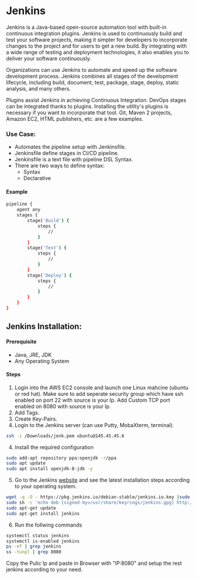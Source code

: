 # Jenkins

Jenkins is a Java-based open-source automation tool with built-in continuous integration plugins. Jenkins is used to continuously build and test your software projects, making it simpler for developers to incorporate changes to the project and for users to get a new build. By integrating with a wide range of testing and deployment technologies, it also enables you to deliver your software continuously.

Organizations can use Jenkins to automate and speed up the software development process. Jenkins combines all stages of the development lifecycle, including build, document, test, package, stage, deploy, static analysis, and many others.

Plugins assist Jenkins in achieving Continuous Integration. DevOps stages can be integrated thanks to plugins. Installing the utility's plugins is necessary if you want to incorporate that tool. Git, Maven 2 projects, Amazon EC2, HTML publishers, etc. are a few examples.

### Use Case:

- Automates the pipeline setup with Jenkinsfile.
- Jenkinsfile define stages in CI/CD pipeline.
- Jenkinsfile is a text file with pipeline DSL Syntax.
- There are two ways to define syntax:
  - Syntax
  - Declarative

#### Example

```bash
pipeline {
    agent any
    stages {
        stage('Build') {
            steps {
                //
            }
        }
        stage('Test') {
            steps {
                //
            }
        }
        stage('Deploy') {
            steps {
                //
            }
        }
    }
}
```

## Jenkins Installation:

#### Prerequisite

- Java, JRE, JDK
- Any Operating System

#### Steps

1. Login into the AWS EC2 console and launch one Linux mahcine (ubuntu or red hat). Make sure to add seperate security group which have ssh enabled on port 22 with source is your Ip. Add Custom TCP port enabled on 8080 with source is your Ip.
2. Add Tags.
3. Create Key-Pairs.
4. Login to the Jenkins server (can use Putty, MobaXterm, terminal).

```bash
ssh -i /Downloads/jenk.pem ubuntu@145.45.45.6
```

4. Install the required configuration

```bash
sudo add-apt repository ppa:openjdk -r/ppa
sudo apt update
sudo apt install openjdk-8-jdk -y
```

5. Go to the Jenkins [website](https://www.jenkins.io/doc/book/installing/linux/) and see the latest installation steps according to your operating system.

```bash
wget -q -O - https://pkg.jenkins.io/debian-stable/jenkins.io.key |sudo gpg --dearmor -o /usr/share/keyrings/jenkins.gpg
sudo sh -c 'echo deb [signed-by=/usr/share/keyrings/jenkins.gpg] http://pkg.jenkins.io/debian-stable binary/ > /etc/apt/sources.list.d/jenkins.list'
sudo apt-get update
sudo apt-get install jenkins
```

6. Run the follwing commands

```bash
systemctl status jenkins
systemctl is-enabled jenkins
ps -ef | grep jenkins
ss -tunpl | grep 8080
```

Copy the Pulic Ip and paste in Browser with "IP:8080" and setup the rest jenkins according to your need.
